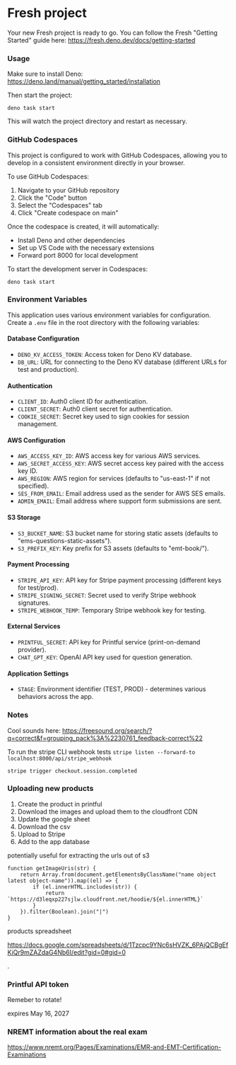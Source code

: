 # Fresh project

Your new Fresh project is ready to go. You can follow the Fresh "Getting
Started" guide here: https://fresh.deno.dev/docs/getting-started

### Usage

Make sure to install Deno: https://deno.land/manual/getting_started/installation

Then start the project:

```
deno task start
```

This will watch the project directory and restart as necessary.

### GitHub Codespaces

This project is configured to work with GitHub Codespaces, allowing you to
develop in a consistent environment directly in your browser.

To use GitHub Codespaces:

1. Navigate to your GitHub repository
2. Click the "Code" button
3. Select the "Codespaces" tab
4. Click "Create codespace on main"

Once the codespace is created, it will automatically:

- Install Deno and other dependencies
- Set up VS Code with the necessary extensions
- Forward port 8000 for local development

To start the development server in Codespaces:

```
deno task start
```

### Environment Variables

This application uses various environment variables for configuration. Create a
`.env` file in the root directory with the following variables:

#### Database Configuration

- `DENO_KV_ACCESS_TOKEN`: Access token for Deno KV database.
- `DB_URL`: URL for connecting to the Deno KV database (different URLs for test
  and production).

#### Authentication

- `CLIENT_ID`: Auth0 client ID for authentication.
- `CLIENT_SECRET`: Auth0 client secret for authentication.
- `COOKIE_SECRET`: Secret key used to sign cookies for session management.

#### AWS Configuration

- `AWS_ACCESS_KEY_ID`: AWS access key for various AWS services.
- `AWS_SECRET_ACCESS_KEY`: AWS secret access key paired with the access key ID.
- `AWS_REGION`: AWS region for services (defaults to "us-east-1" if not
  specified).
- `SES_FROM_EMAIL`: Email address used as the sender for AWS SES emails.
- `ADMIN_EMAIL`: Email address where support form submissions are sent.

#### S3 Storage

- `S3_BUCKET_NAME`: S3 bucket name for storing static assets (defaults to
  "ems-questions-static-assets").
- `S3_PREFIX_KEY`: Key prefix for S3 assets (defaults to "emt-book/").

#### Payment Processing

- `STRIPE_API_KEY`: API key for Stripe payment processing (different keys for
  test/prod).
- `STRIPE_SIGNING_SECRET`: Secret used to verify Stripe webhook signatures.
- `STRIPE_WEBHOOK_TEMP`: Temporary Stripe webhook key for testing.

#### External Services

- `PRINTFUL_SECRET`: API key for Printful service (print-on-demand provider).
- `CHAT_GPT_KEY`: OpenAI API key used for question generation.

#### Application Settings

- `STAGE`: Environment identifier (TEST, PROD) - determines various behaviors
  across the app.

### Notes

Cool sounds here:
https://freesound.org/search/?q=correct&f=grouping_pack%3A%2230761_feedback-correct%22

To run the stripe CLI webhook tests
`stripe listen --forward-to localhost:8000/api/stripe_webhook`

`stripe trigger checkout.session.completed`

### Uploading new products

1. Create the product in printful
2. Download the images and upload them to the cloudfront CDN
3. Update the google sheet
4. Download the csv
5. Upload to Stripe
6. Add to the app database

potentially useful for extracting the urls out of s3

```
function getImageUris(str) {
    return Array.from(document.getElementsByClassName("name object latest object-name")).map((el) => {
        if (el.innerHTML.includes(str)) {
            return `https://d3leqxp227sjlw.cloudfront.net/hoodie/${el.innerHTML}`
        }
    }).filter(Boolean).join("|")
}
```

products spreadsheet

https://docs.google.com/spreadsheets/d/1Tzcpc9YNc6sHVZK_6PAjQCBgEfKiQr9mZAZdaG4Nb6I/edit?gid=0#gid=0

.

### Printful API token

Remeber to rotate!

expires May 16, 2027

### NREMT information about the real exam

https://www.nremt.org/Pages/Examinations/EMR-and-EMT-Certification-Examinations
